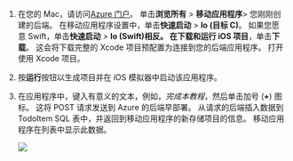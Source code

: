 
1. 在您的 Mac，请访问[Azure 门户]。 单击**浏览所有** > **移动应用程序**> 您刚刚创建的后端。 在移动应用程序设置中，单击**快速启动** > **Io (目标 C)**。 如果您愿意 Swift，单击**快速启动** > **Io (Swift)**相反。 在**下载和运行 iOS 项目**，单击**下载**。 这会将下载完整的 Xcode 项目预配置为连接到您的后端应用程序。 打开使用 Xcode 项目。

2. 按**运行**按钮以生成项目并在 iOS 模拟器中启动该应用程序。

3. 在应用程序中，键入有意义的文本，例如，_完成本教程_，然后单击加号 (**+**) 图标。 这将 POST 请求发送到 Azure 的后端早部署。 从请求的后端插入数据到 TodoItem SQL 表中，并返回到移动应用程序的新存储项目的信息。 移动应用程序在列表中显示此数据。 

    ![](./media/app-service-mobile-ios-quickstart/mobile-quickstart-startup-ios.png)

[Azure 门户]: https://portal.azure.com/
